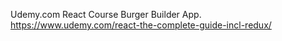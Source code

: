 Udemy.com React Course Burger Builder App.
https://www.udemy.com/react-the-complete-guide-incl-redux/
